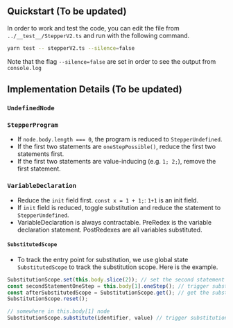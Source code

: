## Quickstart (To be updated)
In order to work and test the code, you can edit the file from `../__test__/StepperV2.ts` and run with the following command.
```bash
yarn test -- stepperV2.ts --silence=false  
```
Note that the flag `--silence=false` are set in order to see the output from `console.log` 
## Implementation Details (To be updated)
### `UndefinedNode`
### `StepperProgram`
- If `node.body.length === 0`, the program is reduced to `StepperUndefined`.
- If the first two statements are `oneStepPossible()`, reduce the first two statements first.
- If the first two statements are value-inducing (e.g.  `1; 2;`), remove the first statement.

### `VariableDeclaration`
- Reduce the `init` field first. `const x = 1 + 1;`: `1+1` is an init field.
- If `init` field is reduced, toggle substitution and reduce the statement to `StepperUndefined`.
- VariableDeclaration is always contractable. PreRedex is the variable declaration statement. PostRedexes are all variables substituted.
#### `SubstitutedScope`
- To track the entry point for substitution, we use global state `SubstitutedScope` to track the substitution scope. Here is the example.
```typescript
SubstitutionScope.set(this.body.slice(2)); // set the second statement onwards as a scope for substitution
const secondStatementOneStep = this.body[1].oneStep(); // trigger substitution if init field has been reduced
const afterSubstitutedScope = SubstitutionScope.get(); // get the substitution scope back 
SubstitutionScope.reset(); 

// somewhere in this.body[1] node
SubstitutionScope.substitute(identifier, value) // trigger substitution on SubstitutionScope
```